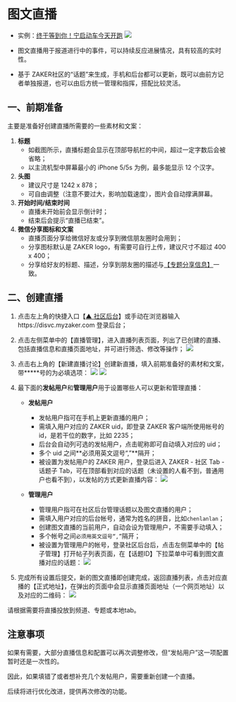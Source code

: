 # 图文直播
- 实例：[终于等到你！宁启动车今天开跑](http://huodong.myzaker.com/main/zhibo/?id=5735d1019490cb0344000030)
![](img/26-1.jpg)

- 图文直播用于报道进行中的事件，可以持续反应进展情况，具有较高的实时性。
- 基于 ZAKER社区的“话题”来生成，手机和后台都可以更新，既可以由前方记者单独报道，也可以由后方统一管理和指挥，搭配比较灵活。

## 一、前期准备
主要是准备好创建直播所需要的一些素材和文案：
1. **标题**
    - 如截图所示，直播标题会显示在顶部导航栏的中间，超过一定字数后会被省略；
    - 以主流机型中屏幕最小的 iPhone 5/5s 为例，最多能显示 12 个汉字。
2. **头图**
    - 建议尺寸是 1242 x 878；
    - 可自由调整（注意不要过大，影响加载速度），图片会自动撑满屏幕。
3. **开始时间/结束时间**
    - 直播未开始前会显示倒计时；
    - 结束后会提示“直播已结束”。
4. **微信分享图标和文案**
    - 直播页面分享给微信好友或分享到微信朋友圈时会用到；
    - 分享图标默认是 ZAKER logo，有需要可自行上传，建议尺寸不超过 400 x 400；
    - 分享给好友的标题、描述，分享到朋友圈的描述与[【专题分享信息】](chapter13-6.html)一致。

## 二、创建直播
1. 点击左上角的快捷入口【[▲ 社区后台](https://disvc.myzaker.com/)】或手动在浏览器输入https://disvc.myzaker.com 登录后台；
2. 点击左侧菜单中的【直播管理】，进入直播列表页面，列出了已创建的直播、包括直播信息和直播页面地址，并可进行筛选、修改等操作；
![](img/26-2.jpg)

3. 点击右上角的【新建直播讨论】创建新直播，填入前期准备好的素材和文案，带*****号的为必填选项：
![](img/26-3.jpg)
![](img/26-4.jpg)

4. 最下面的**发帖用户**和**管理用户**用于设置哪些人可以更新和管理直播：
    - **发帖用户**
        - 发帖用户指可在手机上更新直播的用户；
        - 需填入用户对应的 ZAKER uid，即登录 ZAKER 客户端所使用帐号的 id，是若干位的数字，比如 2235；
        - 后台会自动列可选的发帖用户，点击昵称即可自动填入对应的 uid；
        - 多个 uid 之间**必须用英文逗号“,”**隔开；
        - 被设置为发帖用户的 ZAKER 用户，登录后进入 ZAKER - 社区 Tab - 话题子 Tab，可在顶部看到对应的话题（未设置的人看不到，普通用户也看不到），以发帖的方式更新直播内容：
        ![](img/26-5.jpg)

    - **管理用户**
        - 管理用户指可在社区后台管理话题以及图文直播的用户；
        - 需填入用户对应的后台帐号，通常为姓名的拼音，比如```chenlanlan```；
        - 创建图文直播的当前用户，自动会设为管理用户，不需要手动填入；
        - 多个帐号之间```必须用英文逗号“,”```隔开；
        - 被设置为管理用户的帐号，登录社区后台后，点击左侧菜单中的【帖子管理】打开帖子列表页面，在【话题ID】下拉菜单中可看到图文直播对应的话题：
        ![](img/26-6.jpg)

5. 完成所有设置后提交，新的图文直播即创建完成，返回直播列表，点击对应直播的【正式地址】，在弹出的页面中会显示直播页面地址（一个网页地址）以及对应的二维码：
![](img/26-7.jpg)

请根据需要将直播投放到频道、专题或本地tab。

## 注意事项
如果有需要，大部分直播信息和配置可以再次调整修改，但“发帖用户”这一项配置暂时还是一次性的。

因此，如果填错了或者想补充几个发帖用户，需要重新创建一个直播。

后续将进行优化改进，提供再次修改的功能。
